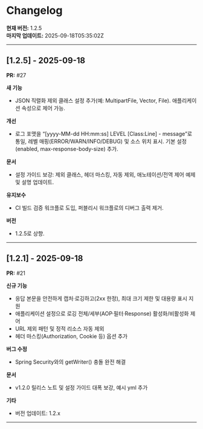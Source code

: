 # Changelog

**현재 버전:** 1.2.5  
**마지막 업데이트:** 2025-09-18T05:35:02Z  

---

## [1.2.5] - 2025-09-18

**PR:** #27  

**새 기능**
- JSON 직렬화 제외 클래스 설정 추가(예: MultipartFile, Vector, File). 애플리케이션 속성으로 제어 가능.

**개선**
- 로그 포맷을 “[yyyy-MM-dd HH:mm:ss] LEVEL [Class:Line] - message”로 통일, 레벨 매핑(ERROR/WARN/INFO/DEBUG) 및 소스 위치 표시. 기본 설정(enabled, max-response-body-size) 추가.

**문서**
- 설정 가이드 보강: 제외 클래스, 헤더 마스킹, 자동 제외, 애노테이션/전역 제어 예제 및 설명 업데이트.

**유지보수**
- CI 빌드 검증 워크플로 도입, 퍼블리시 워크플로의 디버그 출력 제거.

**버전**
- 1.2.5로 상향.

---

## [1.2.1] - 2025-09-18

**PR:** #21  

**신규 기능**
- 응답 본문을 안전하게 캡처·로깅하고(2xx 한정), 최대 크기 제한 및 대용량 표시 지원
- 애플리케이션 설정으로 로깅 전체/세부(AOP·필터·Response) 활성화/비활성화 제어
- URL 제외 패턴 및 정적 리소스 자동 제외
- 헤더 마스킹(Authorization, Cookie 등) 옵션 추가

**버그 수정**
- Spring Security와의 getWriter() 충돌 완전 해결

**문서**
- v1.2.0 릴리스 노트 및 설정 가이드 대폭 보강, 예시 yml 추가

**기타**
- 버전 업데이트: 1.2.x

---


